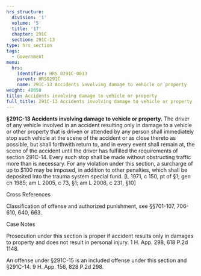 ```yaml
---
hrs_structure:
  division: '1'
  volume: '5'
  title: '17'
  chapter: 291C
  section: 291C-13
type: hrs_section
tags:
  - Government
menu:
  hrs:
    identifier: HRS_0291C-0013
    parent: HRS0291C
    name: 291C-13 Accidents involving damage to vehicle or property
weight: 48050
title: Accidents involving damage to vehicle or property
full_title: 291C-13 Accidents involving damage to vehicle or property
---
```

**§291C-13 Accidents involving damage to vehicle or property.** The driver of any vehicle involved in an accident resulting only in damage to a vehicle or other property that is driven or attended by any person shall immediately stop such vehicle at the scene of the accident or as close thereto as possible, but shall forthwith return to, and in every event shall remain at, the scene of the accident until the driver has fulfilled the requirements of section 291C-14\. Every such stop shall be made without obstructing traffic more than is necessary. For any violation under this section, a surcharge of up to $100 may be imposed, in addition to other penalties, which shall be deposited into the trauma system special fund. [L 1971, c 150, pt of §1; gen ch 1985; am L 2005, c 73, §1; am L 2008, c 231, §10]

Cross References

Classification of offense and authorized punishment, see §§701-107, 706-610, 640, 663.

Case Notes

Prosecution under this section is proper if accident results only in damages to property and does not result in personal injury. 1 H. App. 298, 618 P.2d 1148.

An offense under §291C-15 is an included offense under this section and §291C-14\. 9 H. App. 156, 828 P.2d 298.